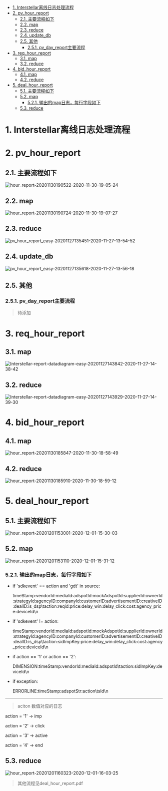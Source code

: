 
<!-- TOC -->

- [1. Interstellar离线日志处理流程](#1-interstellar离线日志处理流程)
- [2. pv_hour_report](#2-pv_hour_report)
  - [2.1. 主要流程如下](#21-主要流程如下)
  - [2.2. map](#22-map)
  - [2.3. reduce](#23-reduce)
  - [2.4. update_db](#24-update_db)
  - [2.5. 其他](#25-其他)
    - [2.5.1. pv_day_report主要流程](#251-pv_day_report主要流程)
- [3. req_hour_report](#3-req_hour_report)
  - [3.1. map](#31-map)
  - [3.2. reduce](#32-reduce)
- [4. bid_hour_report](#4-bid_hour_report)
  - [4.1. map](#41-map)
  - [4.2. reduce](#42-reduce)
- [5. deal_hour_report](#5-deal_hour_report)
  - [5.1. 主要流程如下](#51-主要流程如下)
  - [5.2. map](#52-map)
    - [5.2.1. 输出的map日志，每行字段如下](#521-输出的map日志每行字段如下)
  - [5.3. reduce](#53-reduce)

<!-- /TOC -->
# 1. Interstellar离线日志处理流程
# 2. pv_hour_report 

## 2.1. 主要流程如下
![hour_report-20201130190522-2020-11-30-19-05-24](https://raw.githubusercontent.com/kuangyl-max/markdownMedia/master/hour_report-20201130190522-2020-11-30-19-05-24.png)
## 2.2. map
![hour_report-20201130190724-2020-11-30-19-07-27](https://raw.githubusercontent.com/kuangyl-max/markdownMedia/master/hour_report-20201130190724-2020-11-30-19-07-27.png)
## 2.3. reduce
![pv_hour_report_easy-20201127135451-2020-11-27-13-54-52](https://raw.githubusercontent.com/kuangyl-max/markdownMedia/master/pv_hour_report_easy-20201127135451-2020-11-27-13-54-52.png)
## 2.4. update_db

![pv_hour_report_easy-20201127135618-2020-11-27-13-56-18](https://raw.githubusercontent.com/kuangyl-max/markdownMedia/master/pv_hour_report_easy-20201127135618-2020-11-27-13-56-18.png)
## 2.5. 其他
### 2.5.1. pv_day_report主要流程

> 待添加

# 3. req_hour_report

## 3.1. map
![Interstellar-report-datadiagram-easy-20201127143842-2020-11-27-14-38-42](https://raw.githubusercontent.com/kuangyl-max/markdownMedia/master/Interstellar-report-datadiagram-easy-20201127143842-2020-11-27-14-38-42.png)

## 3.2. reduce
![Interstellar-report-datadiagram-easy-20201127143929-2020-11-27-14-39-30](https://raw.githubusercontent.com/kuangyl-max/markdownMedia/master/Interstellar-report-datadiagram-easy-20201127143929-2020-11-27-14-39-30.png)

# 4. bid_hour_report

## 4.1. map
![hour_report-20201130185847-2020-11-30-18-58-49](https://raw.githubusercontent.com/kuangyl-max/markdownMedia/master/hour_report-20201130185847-2020-11-30-18-58-49.png)
## 4.2. reduce
![hour_report-20201130185910-2020-11-30-18-59-12](https://raw.githubusercontent.com/kuangyl-max/markdownMedia/master/hour_report-20201130185910-2020-11-30-18-59-12.png)

# 5. deal_hour_report

## 5.1. 主要流程如下

![hour_report-20201201153001-2020-12-01-15-30-03](https://raw.githubusercontent.com/kuangyl-max/markdownMedia/master/hour_report-20201201153001-2020-12-01-15-30-03.png)

## 5.2. map

![hour_report-20201201153110-2020-12-01-15-31-12](https://raw.githubusercontent.com/kuangyl-max/markdownMedia/master/hour_report-20201201153110-2020-12-01-15-31-12.png)
### 5.2.1. 输出的map日志，每行字段如下
* if 'sdkevent' == action and 'gdt' in source:

  timeStamp:vendorId:mediaId:adspotId:mockAdspotId:supplierId:ownerId:strategyId:agencyID:companyId:customerID:advertisementID:creativeID:dealID:is_dsp\taction:reqid:price:delay_win:delay_click:cost:agency_price:deviceId\n

* if 'sdkevent' != action:

  timeStamp:vendorId:mediaId:adspotId:mockAdspotId:supplierId:ownerId:strategyId:agencyID:companyId:customerID:advertisementID:creativeID:dealID:is_dsp\taction:sidImpKey:price:delay_win:delay_click:cost:agency_price:deviceId\n

* if action == '1' or action == '2':

  DIMENSION:timeStamp:vendorId:mediaId:adspotId\taction:sidImpKey:deviceId\n

* if exception:
  
  ERRORLINE:timeStamp:adspotStr:action\tsId\n

<hr style="width:auto; height:1px;" color=#000000 size=1"/>

> aciton 数值对应的日志

  action = '1' -> imp

  action = '2' -> click

  action = '3' -> active

  action = '4' -> end


## 5.3. reduce

![hour_report-20201201160323-2020-12-01-16-03-25](https://raw.githubusercontent.com/kuangyl-max/markdownMedia/master/hour_report-20201201160323-2020-12-01-16-03-25.png)

> 其他流程见deal_hour_report.pdf